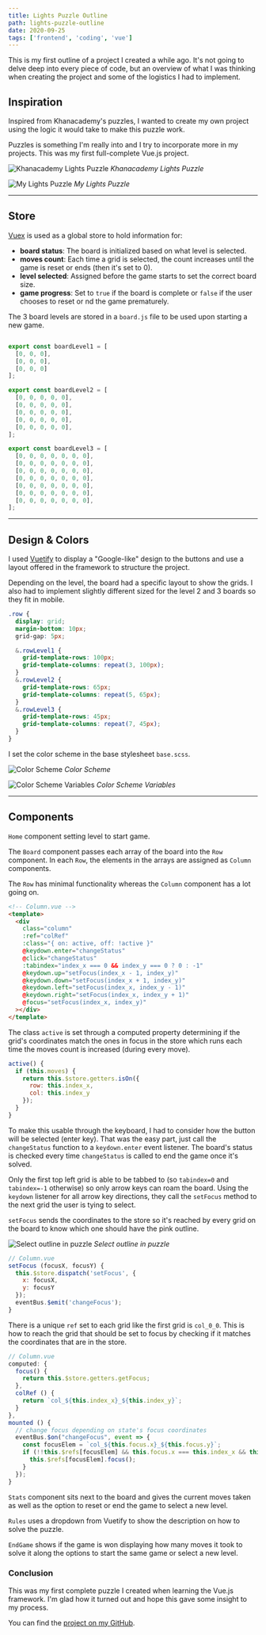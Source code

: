 ```yaml
---
title: Lights Puzzle Outline
path: lights-puzzle-outline
date: 2020-09-25
tags: ['frontend', 'coding', 'vue']
---
```


This is my first outline of a project I created a while ago. It's not going to delve deep into every piece of code, but an overview of what I was thinking when creating the project and some of the logistics I had to implement.

## Inspiration

Inspired from Khanacademy's puzzles, I wanted to create my own project using the logic it would take to make this puzzle work.

Puzzles is something I'm really into and I try to incorporate more in my projects. This was my first full-complete Vue.js project.

![Khanacademy Lights Puzzle](./images/2020-09-25/khanacademy-puzzle.png)
_Khanacademy Lights Puzzle_


![My Lights Puzzle](./images/2020-09-25/my-puzzle.png)
_My Lights Puzzle_

---

## Store

[Vuex](https://vuex.vuejs.org/) is used as a global store to hold information for:

- **board status**: The board is initialized based on what level is selected.
- **moves count**: Each time a grid is selected, the count increases until the game is reset or ends (then it's set to 0).
- **level selected**: Assigned before the game starts to set the correct board size.
- **game progress**: Set to `true` if the board is complete or `false` if the user chooses to reset or nd the game prematurely.

The 3 board levels are stored in a `board.js` file to be used upon starting a new game.

```js

export const boardLevel1 = [
  [0, 0, 0],
  [0, 0, 0],
  [0, 0, 0]
];

export const boardLevel2 = [
  [0, 0, 0, 0, 0],
  [0, 0, 0, 0, 0],
  [0, 0, 0, 0, 0],
  [0, 0, 0, 0, 0],
  [0, 0, 0, 0, 0],
];

export const boardLevel3 = [
  [0, 0, 0, 0, 0, 0, 0],
  [0, 0, 0, 0, 0, 0, 0],
  [0, 0, 0, 0, 0, 0, 0],
  [0, 0, 0, 0, 0, 0, 0],
  [0, 0, 0, 0, 0, 0, 0],
  [0, 0, 0, 0, 0, 0, 0],
  [0, 0, 0, 0, 0, 0, 0],
];
```

---

## Design & Colors

I used [Vuetify](https://vuetifyjs.com/en/) to display a "Google-like" design to the buttons and use a layout offered in the framework to structure the project.

Depending on the level, the board had a specific layout to show the grids. I also had to implement slightly different sized for the level 2 and 3 boards so they fit in mobile.

```scss
.row {
  display: grid;
  margin-bottom: 10px;
  grid-gap: 5px;

  &.rowLevel1 {
    grid-template-rows: 100px;
    grid-template-columns: repeat(3, 100px);
  }
  &.rowLevel2 {
    grid-template-rows: 65px;
    grid-template-columns: repeat(5, 65px);
  }
  &.rowLevel3 {
    grid-template-rows: 45px;
    grid-template-columns: repeat(7, 45px);
  }
}
```

I set the color scheme in the base stylesheet `base.scss`.

![Color Scheme](./images/2020-09-25/color-scheme-cut.png)
_Color Scheme_

![Color Scheme Variables](./images/2020-09-25/color-scheme-code.png)
_Color Scheme Variables_

---

## Components

`Home` component setting level to start game.

The `Board` component passes each array of the board into the `Row` component. In each `Row`, the elements in the arrays are assigned as `Column` components.

The `Row` has minimal functionality whereas the `Column` component has a lot going on.

```html
<!-- Column.vue -->
<template>
  <div
    class="column"
    :ref="colRef"
    :class="{ on: active, off: !active }"
    @keydown.enter="changeStatus"
    @click="changeStatus"
    :tabindex="index_x === 0 && index_y === 0 ? 0 : -1"
    @keydown.up="setFocus(index_x - 1, index_y)"
    @keydown.down="setFocus(index_x + 1, index_y)"
    @keydown.left="setFocus(index_x, index_y - 1)"
    @keydown.right="setFocus(index_x, index_y + 1)"
    @focus="setFocus(index_x, index_y)"
  ></div>
</template>
```

The class `active` is set through a computed property determining if the grid's coordinates match the ones in focus in the store which runs each time the moves count is increased (during every move).

```js
active() {
  if (this.moves) {
    return this.$store.getters.isOn({
      row: this.index_x,
      col: this.index_y
    });
  }
}
```

To make this usable through the keyboard, I had to consider how the button will be selected (enter key). That was the easy part, just call the `changeStatus` function to a `keydown.enter` event listener. The board's status is checked every time `changeStatus` is called to end the game once it's solved.

Only the first top left grid is able to be tabbed to (so `tabindex=0` and `tabindex=-1` otherwise) so only arrow keys can roam the board.
Using the `keydown` listener for all arrow key directions, they call the `setFocus` method to the next grid the user is tying to select.

`setFocus` sends the coordinates to the store so it's reached by every grid on the board to know which one should have the pink outline.

![Select outline in puzzle](./images/2020-09-25/my-puzzle-select.png)
_Select outline in puzzle_

```js
// Column.vue
setFocus (focusX, focusY) {
  this.$store.dispatch('setFocus', {
    x: focusX,
    y: focusY
  });
  eventBus.$emit('changeFocus');
}
```

There is a unique `ref` set to each grid like the first grid is `col_0_0`. This is how to reach the grid that should be set to focus by checking if it matches the coordinates that are in the store.

```js
// Column.vue
computed: {
  focus() {
    return this.$store.getters.getFocus;
  },
  colRef () {
    return `col_${this.index_x}_${this.index_y}`;
  }
},
mounted () {
  // change focus depending on state's focus coordinates
  eventBus.$on("changeFocus", event => {
    const focusElem = `col_${this.focus.x}_${this.focus.y}`;
    if (!!this.$refs[focusElem] && this.focus.x === this.index_x && this.focus.y === this.index_y) {
      this.$refs[focusElem].focus();
    }
  });
}
```

`Stats` component sits next to the board and gives the current moves taken as well as the option to reset or end the game to select a new level.

`Rules` uses a dropdown from Vuetify to show the description on how to solve the puzzle.

`EndGame` shows if the game is won displaying how many moves it took to solve it along the options to start the same game or select a new level.

### Conclusion

This was my first complete puzzle I created when learning the Vue.js framework. I'm glad how it turned out and hope this gave some insight to my process.

You can find the [project on my GitHub](https://github.com/Dana94/lights-puzzle).
